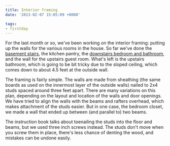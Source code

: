 ```yaml
---
title: Interior framing
date: '2013-02-07 15:05:09 +0000'

tags:
- firstday
---
```


For the last month or so, we've been working on the interior framing:
putting up the walls for the various rooms in the house.  So far we've
done the
[basement stairs](/gallery/FirstDay%20Cottage/IMG_20130203_140736.jpg), the
kitchen pantry, the
[downstairs bedroom and bathroom](/gallery/FirstDay%20Cottage/IMG_20130203_140813.jpg),
and the wall for the upstairs guest room.  What's left is the upstairs
bathroom, which is going to be bit tricky due to the sloped ceiling,
which comes down to about 4.5 feet at the outside wall.

The framing is fairly simple.  The walls are made from sheathing (the
same boards as used on the innermost layer of the outside walls)
nailed to 2x4 studs spaced around three feet apart.  There are many
variations on this plan, depending on the layout and location of the
walls and door openings.  We have tried to align the walls with the
beams and rafters overhead, which makes attachment of the studs
easier.  But in one case, the bedroom closet, we made a wall that
ended up between (and parallel to) two beams.

The instruction book talks about toenailing the studs into the floor
and beams, but we used three inch screws instead.  The studs don't
move when you screw them in place, there's less chance of denting the
wood, and mistakes can be undone easily. 

